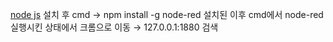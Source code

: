 [node js](https://nodejs.org/) 설치 후 
cmd ->
npm install -g node-red
설치된 이후 cmd에서
node-red
실행시킨 상태에서 크롬으로 이동
→ 127.0.0.1:1880 검색

